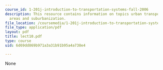 ```yaml
---
course_id: 1-201j-introduction-to-transportation-systems-fall-2006
description: This resource contains information on topics urban transport, metropolitan
  areas and suburbanization.
file_location: /coursemedia/1-201j-introduction-to-transportation-systems-fall-2006/6d69dd869b971a3a31b91b95a4a738e4_lect10.pdf
file_type: application/pdf
layout: pdf
title: lect10.pdf
type: course
uid: 6d69dd869b971a3a31b91b95a4a738e4

---
```

None